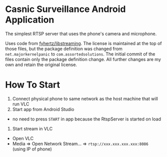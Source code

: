 # Casnic Surveillance Android Application

The simplest RTSP server that uses the phone's camera and microphone.

Uses code from [fyhertz/libstreaming](https://github.com/fyhertz/libstreaming/tree/2.2). The license is maintained at the top of those files, but the package definition was changed from `net.majorkernelpanic` to `com.assortedsolutions`. The initial commit of the files contain only the package definition change. All further changes are my own and retain the original license.

# How To Start

1. Connect physical phone to same network as the host machine that will run VLC
1. Start app from Android Studio
  - no need to press `START` in app because the RtspServer is started on load
1. Start stream in VLC
  - Open VLC
  - Media => Open Network Stream... => `rtsp://xxx.xxx.xxx.xxx:8086` (using IP of phone)
